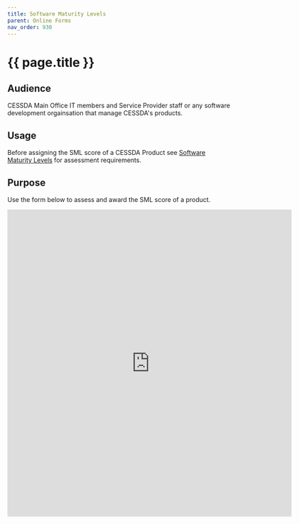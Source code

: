 ```yaml
---
title: Software Maturity Levels
parent: Online Forms
nav_order: 930
---
```


# {{ page.title }}

## Audience

CESSDA Main Office IT members and Service Provider staff
or any software development orgainsation that manage CESSDA's
products.

## Usage

Before assigning the SML score of a CESSDA Product see
[Software Maturity Levels](https://docs.tech.cessda.eu/sml/index.html) for assessment requirements.

## Purpose

Use the form below to assess and award the SML score of a product.

<iframe src="https://docs.google.com/forms/d/e/1FAIpQLSdADcUTMDcFXW8gNLZsCHVvigeGXkOchjSNMOGwiiEVl4qAKA/viewform?embedded=true"
  width="640" height="691" frameborder="0" marginheight="0" marginwidth="0">Loading…</iframe>
